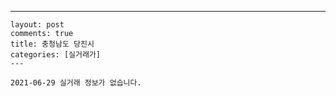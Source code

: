 ---
    layout: post
    comments: true
    title: 충청남도 당진시
    categories: [실거래가]
    ---

    2021-06-29 실거래 정보가 없습니다.

    